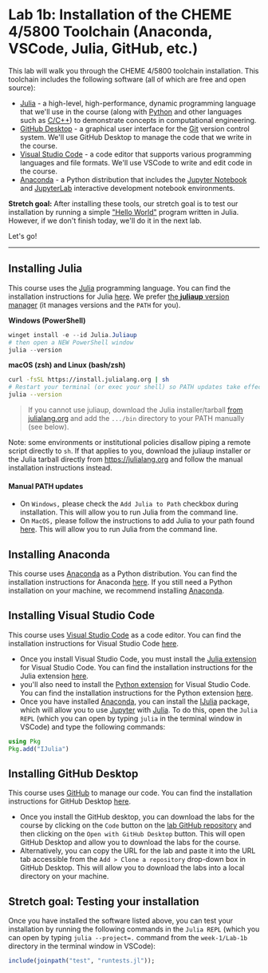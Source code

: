# Lab 1b: Installation of the CHEME 4/5800 Toolchain (Anaconda, VSCode, Julia, GitHub, etc.)
This lab will walk you through the CHEME 4/5800 toolchain installation. This toolchain includes the following software (all of which are free and open source):

* [Julia](https://julialang.org) - a high-level, high-performance, dynamic programming language that we'll use in the course (along with [Python](https://www.python.org) and other languages such as [C/C++]()) to demonstrate concepts in computational engineering.
* [GitHub Desktop](https://desktop.github.com) - a graphical user interface for the [Git](https://git-scm.com) version control system. We'll use GitHub Desktop to manage the code that we write in the course.
* [Visual Studio Code](https://code.visualstudio.com) - a code editor that supports various programming languages and file formats. We'll use VSCode to write and edit code in the course.
* [Anaconda](https://www.anaconda.com/products/individual) - a Python distribution that includes the [Jupyter Notebook](https://jupyter.org) and [JupyterLab](https://jupyterlab.readthedocs.io/en/stable/) interactive development notebook environments.

__Stretch goal:__ After installing these tools, our stretch goal is to test our installation by running a simple ["Hello World"](https://en.wikipedia.org/wiki/%22Hello,_World!%22_program) program written in Julia. However, if we don't finish today, we'll do it in the next lab.

Let's go!
___


## Installing Julia
This course uses the [Julia](https://julialang.org) programming language. You can find the installation instructions for Julia [here](https://julialang.org/downloads/). 
We prefer [the **juliaup** version manager](https://github.com/JuliaLang/juliaup) (it manages versions and the `PATH` for you).

**Windows (PowerShell)**

```powershell
winget install -e --id Julia.Juliaup
# then open a NEW PowerShell window
julia --version
```

**macOS (zsh) and Linux (bash/zsh)**

```bash
curl -fsSL https://install.julialang.org | sh
# Restart your terminal (or exec your shell) so PATH updates take effect
julia --version
```

> If you cannot use juliaup, download the Julia installer/tarball [from julialang.org](https://julialang.org/install/) and add the `.../bin` directory to your PATH manually (see below).

Note: some environments or institutional policies disallow piping a remote script directly to `sh`. If that applies to you, download the juliaup installer or the Julia tarball directly from https://julialang.org and follow the manual installation instructions instead.

#### Manual PATH updates
* On `Windows,` please check the `Add Julia to Path` checkbox during installation. This will allow you to run Julia from the command line.
* On `MacOS,` please follow the instructions to add Julia to your path found [here](https://julialang.org/downloads/platform/#macos). This will allow you to run Julia from the command line.

## Installing Anaconda
This course uses [Anaconda](https://www.anaconda.com/products/individual) as a Python distribution. You can find the installation instructions for Anaconda [here](https://docs.anaconda.com/anaconda/install/). If you still need a Python installation on your machine, we recommend installing [Anaconda](https://www.anaconda.com/products/individual).  

## Installing Visual Studio Code
This course uses [Visual Studio Code](https://code.visualstudio.com) as a code editor. You can find the installation instructions for Visual Studio Code [here](https://code.visualstudio.com/download). 
* Once you install Visual Studio Code, you must install the [Julia extension](https://www.julia-vscode.org) for Visual Studio Code. You can find the installation instructions for the Julia extension [here](https://www.julia-vscode.org/docs/stable/gettingstarted/).
* you'll also need to install the [Python extension](https://marketplace.visualstudio.com/items?itemName=ms-python.python) for Visual Studio Code. You can find the installation instructions for the Python extension [here](https://code.visualstudio.com/docs/languages/python).
* Once you have installed [Anaconda](https://www.anaconda.com/products/individual), you can install the [IJulia](https://github.com/JuliaLang/IJulia.jl) package, which will allow you to use [Jupyter](https://jupyter.org) with [Julia](https://julialang.org). To do this, open the `Julia REPL` (which you can open by typing `julia` in the terminal window in VSCode) and type the following commands:

```julia
using Pkg
Pkg.add("IJulia")
```

## Installing GitHub Desktop
This course uses [GitHub](https://github.com) to manage our code. You can find the installation instructions for GitHub Desktop [here](https://desktop.github.com). 
* Once you install the GitHub desktop, you can download the labs for the course by clicking on the `Code` button on the [lab GitHub repository](https://github.com/varnerlab/CHEME-4800-5800-Examples-Labs-Fall-2024.git) and then clicking on the `Open with GitHub Desktop` button. This will open GitHub Desktop and allow you to download the labs for the course.
* Alternatively, you can copy the URL for the lab and paste it into the URL tab accessible from the `Add > Clone a repository` drop-down box in GitHub Desktop. This will allow you to download the labs into a local directory on your machine.

## Stretch goal: Testing your installation
Once you have installed the software listed above, you can test your installation by running the following commands in the `Julia REPL` (which you can open by typing `julia --project=.` command from the `week-1/Lab-1b` directory in the terminal window in VSCode):

```julia
include(joinpath("test", "runtests.jl"));
```
